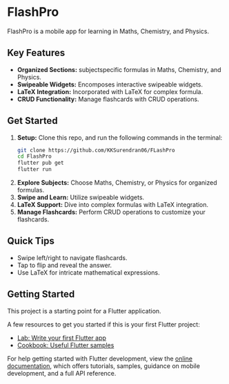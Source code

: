 # FlashPro

FlashPro is a mobile app for learning in Maths, Chemistry, and Physics.

## Key Features
- **Organized Sections:** subjectspecific formulas in Maths, Chemistry, and Physics.
- **Swipeable Widgets:** Encomposes interactive swipeable widgets.
- **LaTeX Integration:** Incorporated with LaTeX for complex formula.
- **CRUD Functionality:** Manage flashcards with CRUD operations.

## Get Started
1. **Setup:** Clone this repo, and run the following commands in the terminal:
   ```bash
   git clone https://github.com/KKSurendran06/FLashPro
   cd FlashPro
   flutter pub get
   flutter run
   
2. **Explore Subjects:** Choose Maths, Chemistry, or Physics for organized formulas.
3. **Swipe and Learn:** Utilize swipeable widgets.
4. **LaTeX Support:** Dive into complex formulas with LaTeX integration.
5. **Manage Flashcards:** Perform CRUD operations to customize your flashcards.

## Quick Tips
- Swipe left/right to navigate flashcards.
- Tap to flip and reveal the answer.
- Use LaTeX for intricate mathematical expressions.

## Getting Started

This project is a starting point for a Flutter application.

A few resources to get you started if this is your first Flutter project:

- [Lab: Write your first Flutter app](https://docs.flutter.dev/get-started/codelab)
- [Cookbook: Useful Flutter samples](https://docs.flutter.dev/cookbook)

For help getting started with Flutter development, view the [online documentation](https://docs.flutter.dev/), which offers tutorials, samples, guidance on mobile development, and a full API reference.

